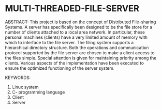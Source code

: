 # MULTI-THREADED-FILE-SERVER

ABSTRACT:
This project is based on the concept of Distributed File-sharing Systems. A server has specifically been designed to be the file store for a number of clients attached to a local area network. In particular, these personal machines (clients) have a very limited amount of memory with which to interface to the file server. The filing system supports a hierarchical directory structure. Both the operations and communication protocol supported by the file server are chosen to make a client access to the files simple. Special attention is given for maintaining priority among the clients. Various aspects of the implementation have been executed to ensure the optimized functioning of the server system. 

KEYWORDS:
1.	Linux system 
2.	C- programming language 
3.	Client 
4.	Server

